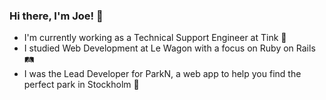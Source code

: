 ### Hi there, I'm Joe! 💫

<!--
**DittoJoe/DittoJoe** is a ✨ _special_ ✨ repository because its `README.md` (this file) appears on your GitHub profile.

Here are some ideas to get you started:

- 🔭 I’m currently working on ...
- 🌱 I’m currently learning ...
- 👯 I’m looking to collaborate on ...
- 🤔 I’m looking for help with ...
- 💬 Ask me about ...
- 📫 How to reach me: ...
- 😄 Pronouns: ...
- ⚡ Fun fact: ..
-->

- I'm currently working as a Technical Support Engineer at Tink 💼
- I studied Web Development at Le Wagon with a focus on Ruby on Rails 🛤 
- I was the Lead Developer for ParkN, a web app to help you find the perfect park in Stockholm 🍃
